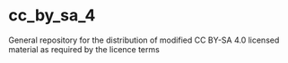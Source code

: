 # cc_by_sa_4
General repository for the distribution of modified CC BY-SA 4.0 licensed material as required by the licence terms
